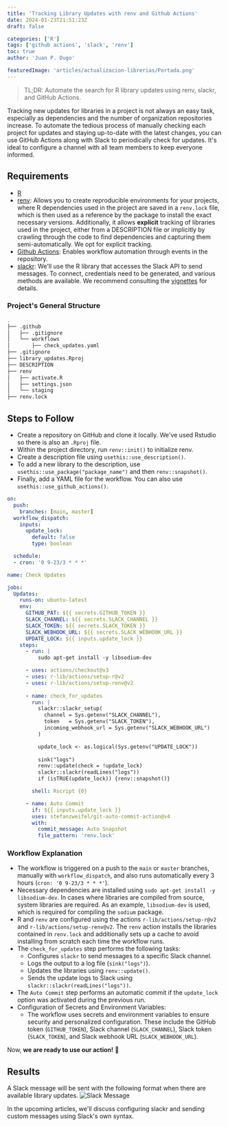 ```yaml
---
title: 'Tracking Library Updates with renv and Github Actions'
date: 2024-01-23T21:51:23Z
draft: false

categories: ['R']
tags: ['github actions', 'slack', 'renv']
toc: true
author: 'Juan P. Dugo'

featuredImage: 'articles/actualizacion-librerias/Portada.png'
---
```


> TL;DR: Automate the search for R library updates using renv, slackr, and GitHub Actions.

<!--more-->

Tracking new updates for libraries in a project is not always an easy task, especially as dependencies and the number of organization repositories increase. To automate the tedious process of manually checking each project for updates and staying up-to-date with the latest changes, you can use GitHub Actions along with Slack to periodically check for updates. It's ideal to configure a channel with all team members to keep everyone informed.

## Requirements

- [R](https://www.r-project.org/)
- [renv](https://rstudio.github.io/renv/articles/renv.html): Allows you to create reproducible environments for your projects, where R dependencies used in the project are saved in a `renv.lock` file, which is then used as a reference by the package to install the exact necessary versions. Additionally, it allows **explicit** tracking of libraries used in the project, either from a DESCRIPTION file or implicitly by crawling through the code to find dependencies and capturing them semi-automatically. We opt for explicit tracking.
- [Github Actions](https://docs.github.com/en/actions): Enables workflow automation through events in the repository.
- [slackr](https://github.com/mrkaye97/slackr): We'll use the R library that accesses the Slack API to send messages. To connect, credentials need to be generated, and various methods are available. We recommend consulting the [vignettes](https://github.com/mrkaye97/slackr#vignettes) for details.

### Project's General Structure

```bash
.
├── .github
│   ├── .gitignore
│   └── workflows
│       ├── check_updates.yaml
├── .gitignore
├── library_updates.Rproj
├── DESCRIPTION
├── renv
│   ├── activate.R
│   ├── settings.json
│   └── staging
├── renv.lock
```

## Steps to Follow

- Create a repository on GitHub and clone it locally. We've used Rstudio so there is also an `.Rproj` file.
- Within the project directory, run `renv::init()` to initialize renv.
- Create a description file using `usethis::use_description()`.
- To add a new library to the description, use `usethis::use_package("package_name")` and then `renv::snapshot()`.
- Finally, add a YAML file for the workflow. You can also use `usethis::use_github_actions()`.

``` yaml
on:
  push:
    branches: [main, master]
  workflow_dispatch:
    inputs:
      update_lock:
        default: false
        type: boolean

  schedule:
  - cron: '0 9-23/3 * * *'

name: Check Updates

jobs:
  Updates:
    runs-on: ubuntu-latest
    env:
      GITHUB_PAT: ${{ secrets.GITHUB_TOKEN }}
      SLACK_CHANNEL: ${{ secrets.SLACK_CHANNEL }}
      SLACK_TOKEN: ${{ secrets.SLACK_TOKEN }}
      SLACK_WEBHOOK_URL: ${{ secrets.SLACK_WEBHOOK_URL }}
      UPDATE_LOCK: ${{ inputs.update_lock }}
    steps:
      - run: |
          sudo apt-get install -y libsodium-dev

      - uses: actions/checkout@v3
      - uses: r-lib/actions/setup-r@v2
      - uses: r-lib/actions/setup-renv@v2
          
      - name: check_for_updates
        run: |
          slackr::slackr_setup(
            channel = Sys.getenv("SLACK_CHANNEL"), 
            token   = Sys.getenv("SLACK_TOKEN"),
            incoming_webhook_url = Sys.getenv("SLACK_WEBHOOK_URL")
          )

          update_lock <- as.logical(Sys.getenv("UPDATE_LOCK"))
          
          sink("logs")
          renv::update(check = !update_lock)
          slackr::slackr(readLines("logs"))
          if (isTRUE(update_lock)) {renv::snapshot()}

        shell: Rscript {0}

      - name: Auto Commit
        if: ${{ inputs.update_lock }}
        uses: stefanzweifel/git-auto-commit-action@v4
        with:
          commit_message: Auto Snapshot
          file_pattern: 'renv.lock'

```

### Workflow Explanation

- The workflow is triggered on a push to the `main` or `master` branches, manually with `workflow_dispatch`, and also runs automatically every 3 hours (`cron: '0 9-23/3 * * *'`).
- Necessary dependencies are installed using `sudo apt-get install -y libsodium-dev`. In cases where libraries are compiled from source, system libraries are required. As an example, `libsodium-dev` is used, which is required for compiling the `sodium` package.
- R and `renv` are configured using the actions `r-lib/actions/setup-r@v2` and `r-lib/actions/setup-renv@v2`. The `renv` action installs the libraries contained in `renv.lock` and additionally sets up a cache to avoid installing from scratch each time the workflow runs.
- The `check_for_updates` step performs the following tasks:
  - Configures `slackr` to send messages to a specific Slack channel.
  - Logs the output to a log file (`sink("logs")`).
  - Updates the libraries using `renv::update()`.
  - Sends the update logs to Slack using `slackr::slackr(readLines("logs"))`.
- The `Auto Commit` step performs an automatic commit if the `update_lock` option was activated during the previous run.
- Configuration of Secrets and Environment Variables:
  - The workflow uses secrets and environment variables to ensure security and personalized configuration. These include the GitHub token (`GITHUB_TOKEN`), Slack channel (`SLACK_CHANNEL`), Slack token (`SLACK_TOKEN`), and Slack webhook URL (`SLACK_WEBHOOK_URL`).

Now, **we are ready to use our action!** 🚀

## Results

A Slack message will be sent with the following format when there are available library updates.
![Slack Message](/articles/actualizacion-librerias/check_updates.png)

In the upcoming articles, we'll discuss configuring slackr and sending custom messages using Slack's own syntax.